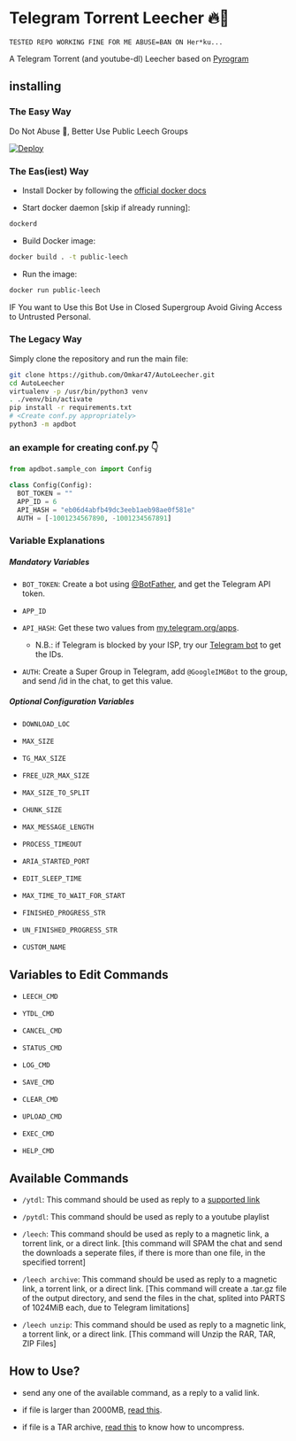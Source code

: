 # Telegram Torrent Leecher 🔥🤖

```
TESTED REPO WORKING FINE FOR ME ABUSE=BAN ON Her*ku...
```

A Telegram Torrent (and youtube-dl) Leecher based on [Pyrogram](https://github.com/pyrogram/pyrogram)

## installing

### The Easy Way

Do Not Abuse 🥺, Better Use Public Leech Groups

[![Deploy](https://www.herokucdn.com/deploy/button.svg)](https://heroku.com/deploy)


### The Eas(iest) Way

- Install Docker by following the [official docker docs](https://docs.docker.com/engine/install/debian/)

- Start docker daemon [skip if already running]:
```sh
dockerd
```
- Build Docker image:
```sh
docker build . -t public-leech
```
- Run the image:
```sh
docker run public-leech
```

IF You want to Use this Bot Use in Closed Supergroup Avoid Giving Access to Untrusted Personal.


### The Legacy Way
Simply clone the repository and run the main file:

```sh
git clone https://github.com/Omkar47/AutoLeecher.git
cd AutoLeecher
virtualenv -p /usr/bin/python3 venv
. ./venv/bin/activate
pip install -r requirements.txt
# <Create conf.py appropriately>
python3 -m apdbot
```

### an example for creating conf.py 👇
```py
from apdbot.sample_con import Config

class Config(Config):
  BOT_TOKEN = ""
  APP_ID = 6
  API_HASH = "eb06d4abfb49dc3eeb1aeb98ae0f581e"
  AUTH = [-1001234567890, -1001234567891]
```

### Variable Explanations

##### Mandatory Variables

* `BOT_TOKEN`: Create a bot using [@BotFather](https://telegram.dog/BotFather), and get the Telegram API token.

* `APP_ID`
* `API_HASH`: Get these two values from [my.telegram.org/apps](https://my.telegram.org/apps).
  * N.B.: if Telegram is blocked by your ISP, try our [Telegram bot](https://telegram.dog/UseTGXBot) to get the IDs.

* `AUTH`: Create a Super Group in Telegram, add `@GoogleIMGBot` to the group, and send /id in the chat, to get this value.

##### Optional Configuration Variables

* `DOWNLOAD_LOC`

* `MAX_SIZE`

* `TG_MAX_SIZE`

* `FREE_UZR_MAX_SIZE`

* `MAX_SIZE_TO_SPLIT`

* `CHUNK_SIZE`

* `MAX_MESSAGE_LENGTH`

* `PROCESS_TIMEOUT`

* `ARIA_STARTED_PORT`

* `EDIT_SLEEP_TIME`

* `MAX_TIME_TO_WAIT_FOR_START`

* `FINISHED_PROGRESS_STR`

* `UN_FINISHED_PROGRESS_STR`

* `CUSTOM_NAME`

## Variables to Edit Commands

* `LEECH_CMD`

* `YTDL_CMD`

* `CANCEL_CMD`

* `STATUS_CMD`

* `LOG_CMD`

* `SAVE_CMD`

* `CLEAR_CMD`

* `UPLOAD_CMD`

* `EXEC_CMD `

* `HELP_CMD`

## Available Commands

* `/ytdl`: This command should be used as reply to a [supported link](https://ytdl-org.github.io/youtube-dl/supportedsites.html)

* `/pytdl`: This command should be used as reply to a youtube playlist

* `/leech`: This command should be used as reply to a magnetic link, a torrent link, or a direct link. [this command will SPAM the chat and send the downloads a seperate files, if there is more than one file, in the specified torrent]

* `/leech archive`: This command should be used as reply to a magnetic link, a torrent link, or a direct link. [This command will create a .tar.gz file of the output directory, and send the files in the chat, splited into PARTS of 1024MiB each, due to Telegram limitations]

* `/leech unzip`: This command should be used as reply to a magnetic link, a torrent link, or a direct link. [This command will Unzip the RAR, TAR, ZIP Files]

## How to Use?

* send any one of the available command, as a reply to a valid link.

* if file is larger than 2000MB, [read this](https://t.me/c/1434259219/113).

* if file is a TAR archive, [read this](https://t.me/c/1434259219/104) to know how to uncompress.
